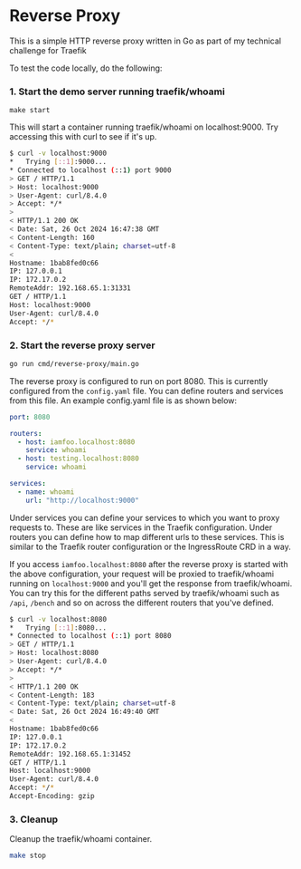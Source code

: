 # Reverse Proxy

This is a simple HTTP reverse proxy written in Go as part of my technical challenge for Traefik

To test the code locally, do the following:

### 1. Start the demo server running traefik/whoami

```
make start
```

This will start a container running traefik/whoami on localhost:9000. Try accessing this with curl to see if it's up.

```bash
$ curl -v localhost:9000
*   Trying [::1]:9000...
* Connected to localhost (::1) port 9000
> GET / HTTP/1.1
> Host: localhost:9000
> User-Agent: curl/8.4.0
> Accept: */*
>
< HTTP/1.1 200 OK
< Date: Sat, 26 Oct 2024 16:47:38 GMT
< Content-Length: 160
< Content-Type: text/plain; charset=utf-8
<
Hostname: 1bab8fed0c66
IP: 127.0.0.1
IP: 172.17.0.2
RemoteAddr: 192.168.65.1:31331
GET / HTTP/1.1
Host: localhost:9000
User-Agent: curl/8.4.0
Accept: */*
```

### 2. Start the reverse proxy server

```bash
go run cmd/reverse-proxy/main.go
```

The reverse proxy is configured to run on port 8080. This is currently configured from the `config.yaml` file. You can define routers and services from this file. An example config.yaml file is as shown below:

```yaml
port: 8080

routers:
  - host: iamfoo.localhost:8080
    service: whoami
  - host: testing.localhost:8080
    service: whoami

services:
  - name: whoami
    url: "http://localhost:9000"
```

Under services you can define your services to which you want to proxy requests to. These are like services in the Traefik configuration. Under routers you can define how to map different urls to these services. This is similar to the Traefik router configuration or the IngressRoute CRD in a way. 

If you access `iamfoo.localhost:8080` after the reverse proxy is started with the above configuration, your request will be proxied to traefik/whoami running on `localhost:9000` and you'll get the response from traefik/whoami. You can try this for the different paths served by traefik/whoami such as `/api`, `/bench` and so on across the different routers that you've defined.
 
```bash
$ curl -v localhost:8080
*   Trying [::1]:8080...
* Connected to localhost (::1) port 8080
> GET / HTTP/1.1
> Host: localhost:8080
> User-Agent: curl/8.4.0
> Accept: */*
>
< HTTP/1.1 200 OK
< Content-Length: 183
< Content-Type: text/plain; charset=utf-8
< Date: Sat, 26 Oct 2024 16:49:40 GMT
<
Hostname: 1bab8fed0c66
IP: 127.0.0.1
IP: 172.17.0.2
RemoteAddr: 192.168.65.1:31452
GET / HTTP/1.1
Host: localhost:9000
User-Agent: curl/8.4.0
Accept: */*
Accept-Encoding: gzip
```

### 3. Cleanup

Cleanup the traefik/whoami container.

```bash
make stop
```
